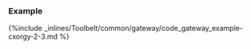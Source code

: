 <!-- post: -->


### Example

{%include _inlines/Toolbelt/common/gateway/code_gateway_example-cxorgy-2-3.md %}


